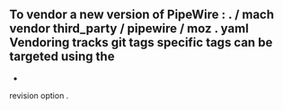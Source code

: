 To
vendor
a
new
version
of
PipeWire
:
.
/
mach
vendor
third_party
/
pipewire
/
moz
.
yaml
Vendoring
tracks
git
tags
specific
tags
can
be
targeted
using
the
-
-
revision
option
.
